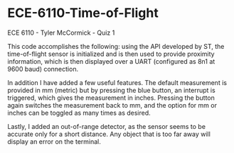 # ECE-6110-Time-of-Flight
 
ECE 6110 - Tyler McCormick - Quiz 1

This code accomplishes the following: using the API developed by ST, the time-of-flight sensor
is initialized and is then used to provide proximity information, which is then displayed
over a UART (configured as 8n1 at 9600 baud) connection. 

In addition I have added a few useful features. The default measurement is provided in mm (metric) but 
by pressing the blue button, an interrupt is triggered, which gives the measurement in inches. 
Pressing the button again switches the measurement back to mm, and the option for mm or inches can be toggled 
as many times as desired.

Lastly, I added an out-of-range detector, as the sensor seems to be accurate only for a short distance. 
Any object that is too far away will display an error on the terminal.

